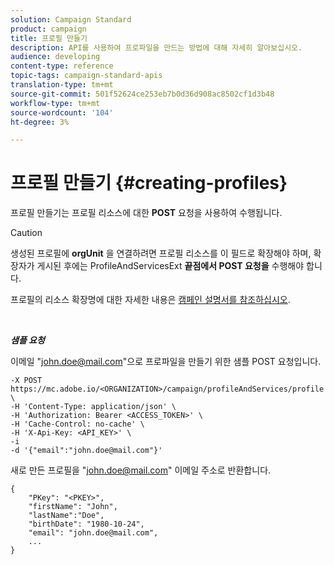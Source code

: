 ```yaml
---
solution: Campaign Standard
product: campaign
title: 프로필 만들기
description: API를 사용하여 프로파일을 만드는 방법에 대해 자세히 알아보십시오.
audience: developing
content-type: reference
topic-tags: campaign-standard-apis
translation-type: tm+mt
source-git-commit: 501f52624ce253eb7b0d36d908ac8502cf1d3b48
workflow-type: tm+mt
source-wordcount: '104'
ht-degree: 3%

---
```



# 프로필 만들기 {#creating-profiles}

프로필 만들기는 프로필 리소스에 대한 **POST** 요청을 사용하여 수행됩니다.

>[!CAUTION]
>
>생성된 프로필에 <b>orgUnit</b> 을 연결하려면 프로필 리소스를 이 필드로 확장해야 하며, 확장자가 게시된 후에는 ProfileAndServicesExt <b>끝점에서 POST 요청을</b> 수행해야 합니다.
>
>프로필의 리소스 확장명에 대한 자세한 내용은 <a href="https://helpx.adobe.com/campaign/standard/administration/using/organizational-units.html#partitioning-profiles">캠페인 설명서를 참조하십시오</a>.

<br/>

***샘플 요청***

이메일 &quot;john.doe@mail.com&quot;으로 프로파일을 만들기 위한 샘플 POST 요청입니다.

```
-X POST https://mc.adobe.io/<ORGANIZATION>/campaign/profileAndServices/profile \
-H 'Content-Type: application/json' \
-H 'Authorization: Bearer <ACCESS_TOKEN>' \
-H 'Cache-Control: no-cache' \
-H 'X-Api-Key: <API_KEY>' \
-i
-d '{"email":"john.doe@mail.com"}'
```

새로 만든 프로필을 &quot;john.doe@mail.com&quot; 이메일 주소로 반환합니다.

```
{
    "PKey": "<PKEY>",
    "firstName": "John",
    "lastName":"Doe",
    "birthDate": "1980-10-24",
    "email": "john.doe@mail.com",
    ...
}
```
